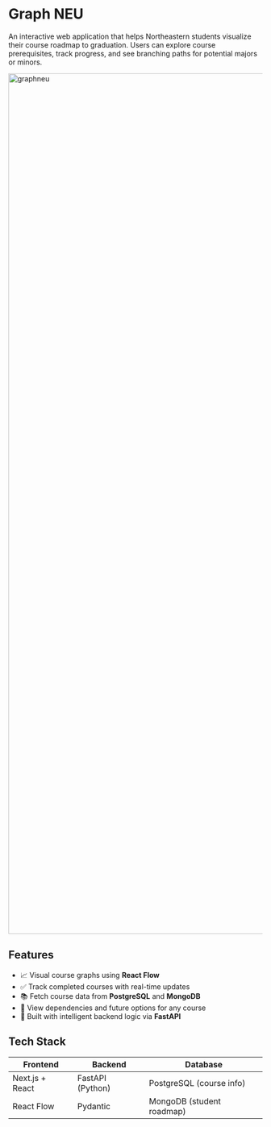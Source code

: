 # Graph NEU

An interactive web application that helps Northeastern students visualize their course roadmap to graduation. Users can explore course prerequisites, track progress, and see branching paths for potential majors or minors.

<img width="1708" alt="graphneu" src="https://github.com/user-attachments/assets/2b7be7e3-0394-4435-9fbe-f41132117770" />


## Features

- 📈 Visual course graphs using **React Flow**
- ✅ Track completed courses with real-time updates
- 📚 Fetch course data from **PostgreSQL** and **MongoDB**
- 🔁 View dependencies and future options for any course
- 🧠 Built with intelligent backend logic via **FastAPI**

## Tech Stack

| Frontend        | Backend          | Database                      |
|-----------------|------------------|-------------------------------|
| Next.js + React | FastAPI (Python) | PostgreSQL (course info)      |
| React Flow      | Pydantic         | MongoDB (student roadmap)     |
